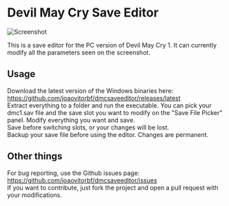 # Devil May Cry Save Editor
![Screenshot](https://i.imgur.com/C95s9uM.png)

This is a save editor for the PC version of Devil May Cry 1. It can currently modify all the parameters seen on the screenshot.  

## Usage
Download the latest version of the Windows binaries here: https://github.com/joaovitorbf/dmcsaveeditor/releases/latest  
Extract everything to a folder and run the executable. You can pick your dmc1.sav file and the save slot you want to modify on the "Save File Picker" panel. Modify everything you want and save.  
Save before switching slots, or your changes will be lost.  
Backup your save file before using the editor. Changes are permanent.

## Other things

For bug reporting, use the Github issues page: https://github.com/joaovitorbf/dmcsaveeditor/issues  
If you want to contribute, just fork the project and open a pull request with your modifications.
